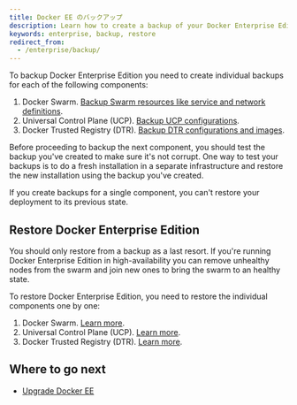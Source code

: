 ```yaml
---
title: Docker EE のバックアップ
description: Learn how to create a backup of your Docker Enterprise Edition, and how to restore from a backup.
keywords: enterprise, backup, restore
redirect_from:
  - /enterprise/backup/
---
```


To backup Docker Enterprise Edition you need to create individual backups
for each of the following components:

1. Docker Swarm. [Backup Swarm resources like service and network definitions](/engine/swarm/admin_guide.md#back-up-the-swarm).
2. Universal Control Plane (UCP). [Backup UCP configurations](/ee/ucp/admin/backups-and-disaster-recovery.md).
3. Docker Trusted Registry (DTR). [Backup DTR configurations and images](/ee/dtr/admin/disaster-recovery/create-a-backup.md).

Before proceeding to backup the next component, you should test the backup you've
created to make sure it's not corrupt. One way to test your backups is to do
a fresh installation in a separate infrastructure and restore the new installation
using the backup you've created.

If you create backups for a single component, you can't restore your
deployment to its previous state.

## Restore Docker Enterprise Edition

You should only restore from a backup as a last resort. If you're running Docker
Enterprise Edition in high-availability you can remove unhealthy nodes from the
swarm and join new ones to bring the swarm to an healthy state.

To restore Docker Enterprise Edition, you need to restore the individual
components one by one:

1. Docker Swarm. [Learn more](/engine/swarm/admin_guide.md#recover-from-disaster).
2. Universal Control Plane (UCP). [Learn more](/ee/ucp/admin/backups-and-disaster-recovery.md#restore-your-swarm).
3. Docker Trusted Registry (DTR). [Learn more](/ee/dtr/admin/disaster-recovery/restore-from-backup.md).

## Where to go next

- [Upgrade Docker EE](upgrade.md)
